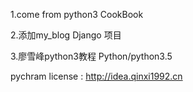 1.come from python3 CookBook

2.添加my_blog Django 项目

3.廖雪峰python3教程 Python/python3.5

pychram license : http://idea.qinxi1992.cn
